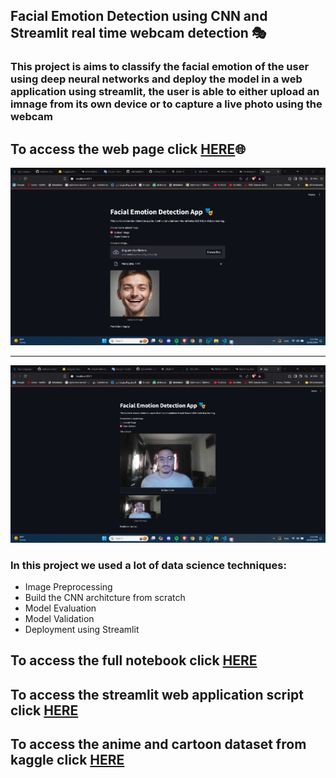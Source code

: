 ## Facial Emotion Detection using CNN and Streamlit real time webcam detection 🎭
### This project is aims to classify the facial emotion of the user using deep neural networks and deploy the model in a web application using streamlit, the user is able to either upload an imnage from its own device or to capture a live photo using the webcam

## To access the web page click [HERE](link)🌐

![Dashboard](https://github.com/sahermuhamed1/Facial-Emotion-Detection/blob/main/image.jpg)
***
![Dashboard](https://github.com/sahermuhamed1/Facial-Emotion-Detection/blob/main/Image%202.jpg)

### In this project we used a lot of data science techniques:
- Image Preprocessing
- Build the CNN architcture from scratch
- Model Evaluation 
- Model Validation
- Deployment using Streamlit 

## To access the full notebook click [HERE](https://github.com/sahermuhamed1/Facial-Emotion-Detection/blob/main/Emotion_detection.ipynb)

## To access the streamlit web application script click [HERE](https://github.com/sahermuhamed1/Facial-Emotion-Detection/blob/main/App.py) 

## To access the anime and cartoon dataset from kaggle click [HERE](https://www.kaggle.com/datasets/msambare/fer2013/data)


